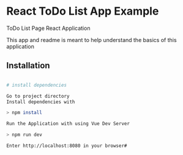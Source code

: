 # React ToDo List App Example
  

ToDo List Page React Application

This app and readme is meant to help understand the basics of this application

## Installation

``` bash

# install dependencies

Go to project directory
Install dependencies with 

> npm install 

Run the Application with using Vue Dev Server

> npm run dev

Enter http://localhost:8080 in your browser#
